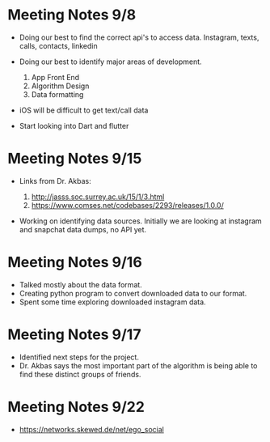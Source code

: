 # Meeting Notes 9/8
- Doing our best to find the correct api's to access data. Instagram, texts, calls, contacts, linkedin
- Doing our best to identify major areas of development.
    1. App Front End
    2. Algorithm Design
    3. Data formatting

- iOS will be difficult to get text/call data
- Start looking into Dart and flutter 

# Meeting Notes 9/15
- Links from Dr. Akbas:
  1. http://jasss.soc.surrey.ac.uk/15/1/3.html
  2. https://www.comses.net/codebases/2293/releases/1.0.0/

- Working on identifying data sources. Initially we are looking at instagram and snapchat data dumps, no API yet.

# Meeting Notes 9/16
- Talked mostly about the data format.
- Creating python program to convert downloaded data to our format.
- Spent some time exploring downloaded instagram data.

# Meeting Notes 9/17
- Identified next steps for the project.
- Dr. Akbas says the most important part of the algorithm is being able to find these distinct groups of friends. 

# Meeting Notes 9/22
- https://networks.skewed.de/net/ego_social